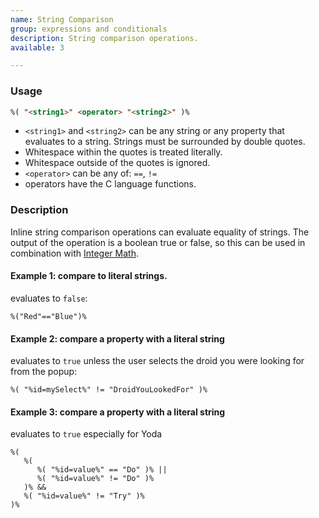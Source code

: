 ```yaml
---
name: String Comparison
group: expressions and conditionals
description: String comparison operations.
available: 3

---
```




### Usage

```html
%( "<string1>" <operator> "<string2>" )%
```

 - `<string1>` and `<string2>` can be any string or any property that evaluates to a string. Strings must be surrounded by double quotes.
 - Whitespace within the quotes is treated literally.
 - Whitespace outside of the quotes is ignored.
 - `<operator>` can be any of: `==`, `!=`
 - operators have the C language functions.


### Description

Inline string comparison operations can evaluate equality of strings. The output of the operation is a boolean true or false, so this can be used in combination with [Integer Math](../math).

#### Example 1: compare to literal strings.
evaluates to `false`:

```
%("Red"=="Blue")%
```

#### Example 2: compare a property with a literal string
evaluates to `true` unless the user selects the droid you were looking for from the popup:

```
%( "%id=mySelect%" != "DroidYouLookedFor" )%
```

#### Example 3: compare a property with a literal string
evaluates to `true` especially for Yoda 

```
%( 
   %( 
      %( "%id=value%" == "Do" )% || 
      %( "%id=value%" != "Do" )% 
   )% && 
   %( "%id=value%" != "Try" )% 
)%
```







